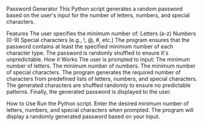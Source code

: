 Password Generator
This Python script generates a random password based on the user's input for the number of letters, numbers, and special characters.

Features
The user specifies the minimum number of:
Letters (a-z)
Numbers (0-9)
Special characters (e.g., !, @, #, etc.)
The program ensures that the password contains at least the specified minimum number of each character type.
The password is randomly shuffled to ensure it's unpredictable.
How it Works
The user is prompted to input:
The minimum number of letters.
The minimum number of numbers.
The minimum number of special characters.
The program generates the required number of characters from predefined lists of letters, numbers, and special characters.
The generated characters are shuffled randomly to ensure no predictable patterns.
Finally, the generated password is displayed to the user.

How to Use
Run the Python script.
Enter the desired minimum number of letters, numbers, and special characters when prompted.
The program will display a randomly generated password based on your input.
